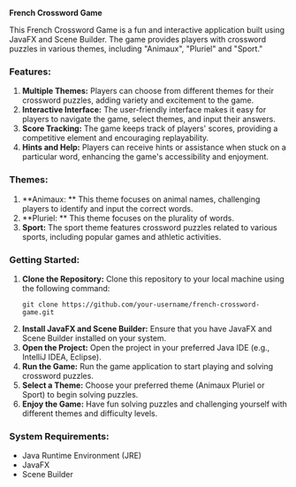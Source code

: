 **French Crossword Game**

This French Crossword Game is a fun and interactive application built using JavaFX and Scene Builder. The game provides players with crossword puzzles in various themes, including "Animaux", "Pluriel" and "Sport."

### Features:
1. **Multiple Themes:** Players can choose from different themes for their crossword puzzles, adding variety and excitement to the game.
2. **Interactive Interface:** The user-friendly interface makes it easy for players to navigate the game, select themes, and input their answers.
3. **Score Tracking:** The game keeps track of players' scores, providing a competitive element and encouraging replayability.
4. **Hints and Help:** Players can receive hints or assistance when stuck on a particular word, enhancing the game's accessibility and enjoyment.

### Themes:
1. **Animaux: ** This theme focuses on animal names, challenging players to identify and input the correct words.
2. **Pluriel: ** This theme focuses on the plurality of words.
3. **Sport:** The sport theme features crossword puzzles related to various sports, including popular games and athletic activities.

### Getting Started:
1. **Clone the Repository:** Clone this repository to your local machine using the following command:
   ```
   git clone https://github.com/your-username/french-crossword-game.git
   ```
2. **Install JavaFX and Scene Builder:** Ensure that you have JavaFX and Scene Builder installed on your system.
3. **Open the Project:** Open the project in your preferred Java IDE (e.g., IntelliJ IDEA, Eclipse).
4. **Run the Game:** Run the game application to start playing and solving crossword puzzles.
5. **Select a Theme:** Choose your preferred theme (Animaux Pluriel or Sport) to begin solving puzzles.
6. **Enjoy the Game:** Have fun solving puzzles and challenging yourself with different themes and difficulty levels.

### System Requirements:
- Java Runtime Environment (JRE)
- JavaFX
- Scene Builder
